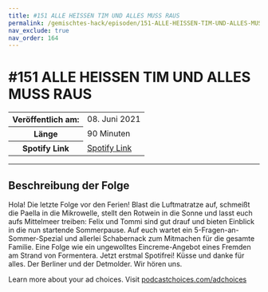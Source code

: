 ```yaml
---
title: #151 ALLE HEISSEN TIM UND ALLES MUSS RAUS
permalink: /gemischtes-hack/episoden/151-ALLE-HEISSEN-TIM-UND-ALLES-MUSS-RAUS
nav_exclude: true
nav_order: 164
---
```


# #151 ALLE HEISSEN TIM UND ALLES MUSS RAUS
<table class="resp-table dcf-table dcf-table-responsive dcf-table-bordered dcf-table-striped dcf-w-100%">
                    <tbody>
                        <tr>
                            <th scope="row">Veröffentlich am:</th>
                            <td data-label="Veröffentlich am:">08. Juni 2021</td>
                        </tr>
                        <tr>
                            <th scope="row">Länge </th>
                            <td data-label="Länge ">90 Minuten</td>
                        </tr><tr>
                                <th scope="row">Spotify Link</th>
                                <td data-label="Spotify Link"><a href="https://open.spotify.com/episode/2QpHWy9te9ljXEru8mbI1Y">Spotify Link</a></td>
                            </tr></tbody>
                </table>

***

## Beschreibung der Folge

<div>
<p>Hola! Die letzte Folge vor den Ferien! Blast die Luftmatratze auf, schmeißt die Paella in die Mikrowelle, stellt den Rotwein in die Sonne und lasst euch aufs Mittelmeer treiben: Felix und Tommi sind gut drauf und bieten Einblick in die nun startende Sommerpause. Auf euch wartet ein 5-Fragen-an-Sommer-Spezial und allerlei Schabernack zum Mitmachen für die gesamte Familie. Eine Folge wie ein ungewolltes Eincreme-Angebot eines Fremden am Strand von Formentera. Jetzt erstmal Spotifrei! Küsse und danke für alles. Der Berliner und der Detmolder. Wir hören uns.</p><p> </p><p>Learn more about your ad choices. Visit <a href="https://podcastchoices.com/adchoices">podcastchoices.com/adchoices</a></p>  
</div>

